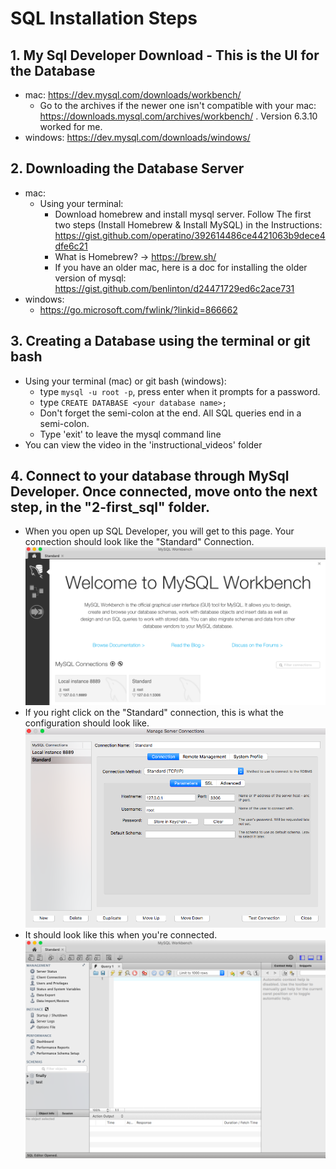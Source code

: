 # SQL Installation Steps

## 1. My Sql Developer Download - This is the UI for the Database
* mac: https://dev.mysql.com/downloads/workbench/
  * Go to the archives if the newer one isn't compatible with your mac: https://downloads.mysql.com/archives/workbench/ . Version 6.3.10 worked for me.
* windows: https://dev.mysql.com/downloads/windows/

## 2. Downloading the Database Server
* mac:
  * Using your terminal:
    * Download homebrew and install mysql server. Follow The first two steps (Install Homebrew & Install MySQL) in the Instructions: https://gist.github.com/operatino/392614486ce4421063b9dece4dfe6c21
    * What is Homebrew? -> https://brew.sh/
    * If you have an older mac, here is a doc for installing the older version of mysql: https://gist.github.com/benlinton/d24471729ed6c2ace731
* windows:
  * https://go.microsoft.com/fwlink/?linkid=866662

## 3. Creating a Database using the terminal or git bash
  * Using your terminal (mac) or git bash (windows):
    * type ```mysql -u root -p```, press enter when it prompts for a password.
    * type ```CREATE DATABASE <your database name>;```
    * Don't forget the semi-colon at the end. All SQL queries end in a semi-colon.
    * Type 'exit' to leave the mysql command line
  * You can view the video in the 'instructional_videos' folder

## 4. Connect to your database through MySql Developer. Once connected, move onto the next step, in the "2-first_sql" folder.
* When you open up SQL Developer, you will get to this page. Your connection should look like the "Standard" Connection.
![home page](images/home.png "Home")
* If you right click on the "Standard" connection, this is what the configuration should look like.
![connection configuration](images/connection_configuration.png "Connection Configuration")
* It should look like this when you're connected.
![Connected](images/connected.png "Connected")
